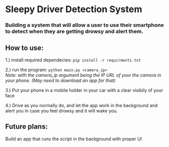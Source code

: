 # Sleepy Driver Detection System

### Building a system that will allow a user to use their smartphone to detect when they are getting drowsy and alert them.


## How to use:
1.) install required dependecies: `pip install -r requirments.txt`
  
2.) run the program: `python main.py <camera_ip>`  
*Note: with the camera_ip argument being the IP URL of your the camera in your phone. (May need to download an app for that)*

3.) Put your phone in a mobile holder in your car with a clear visibily of your face
  
4.) Drive as you normally do, and let the app work in the background and alert you in case you feel drowsy and it will wake you.


## Future plans:
Build an app that runs the script in the background with proper UI


